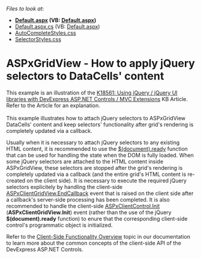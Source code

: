 <!-- default file list -->
*Files to look at*:

* **[Default.aspx](./CS/WebSite/Default.aspx) (VB: [Default.aspx](./VB/WebSite/Default.aspx))**
* [Default.aspx.cs](./CS/WebSite/Default.aspx.cs) (VB: [Default.aspx](./VB/WebSite/Default.aspx))
* [AutoCompleteStyles.css](./CS/WebSite/Styles/AutoCompleteStyles.css)
* [SelectorStyles.css](./CS/WebSite/Styles/SelectorStyles.css)
<!-- default file list end -->
# ASPxGridView - How to apply jQuery selectors to DataCells' content


<p>This example is an illustration of the <a href="https://www.devexpress.com/Support/Center/p/K18561">K18561: Using jQuery / jQuery UI libraries with DevExpress ASP.NET Controls / MVC Extensions</a> KB Article. Refer to the Article for an explanation.<br><br>This example illustrates how to attach jQuery selectors to ASPxGridView DataCells' content and keep selectors' functionality after grid's rendering is completely updated via a callback.</p>
<p>Usually when it is necessary to attach jQuery selectors to any existing HTML content, it is recommended to use the <a href="http://api.jquery.com/ready/"><u>$(document).ready</u></a> function that can be used for handling the state when the DOM is fully loaded. When some jQuery selectors are attached to the HTML content inside ASPxGridView, these selectors are stopped after the grid's rendering is completely updated via a callback (and the entire grid's HTML content is re-created on the client side). It is necessary to execute the required jQuery selectors explicitely by handling the client-side <a href="http://documentation.devexpress.com/#AspNet/DevExpressWebASPxGridViewScriptsASPxClientGridView_EndCallbacktopic"><u>ASPxClientGridView.EndCallback</u></a> event that is raised on the client side after a callback's server-side processing has been completed. It is also recommended to handle the client-side <a href="http://documentation.devexpress.com/#AspNet/DevExpressWebASPxClassesScriptsASPxClientControl_Inittopic"><u>ASPxClientControl.Init</u></a> (<strong>ASPxClientGridView.Init</strong>) event (rather than the use of the jQuery <strong>$(document).ready</strong> function) to enure that the corresponding client-side control's programmatic object is initialized.</p>
<p>Refer to the <a href="http://documentation.devexpress.com/#AspNet/CustomDocument4222"><u>Client-Side Functionality Overview</u></a> topic in our documentation to learn more about the common concepts of the client-side API of the DevExpress ASP.NET Controls.</p>

<br/>


